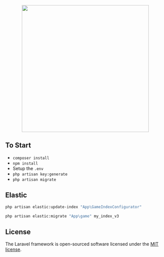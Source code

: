 <p align="center"><img src="https://sloth-lab.com/ss-02.png" width="400"></p>


## To Start

- `composer install`
- `npm install`
- Setup the `.env`
- `php artisan key:generate`
- `php artisan migrate`

## Elastic
 
```bash
php artisan elastic:update-index "App\GameIndexConfigurator"
```
```bash
php artisan elastic:migrate "App\game" my_index_v3
```


## License

The Laravel framework is open-sourced software licensed under the [MIT license](https://opensource.org/licenses/MIT).
